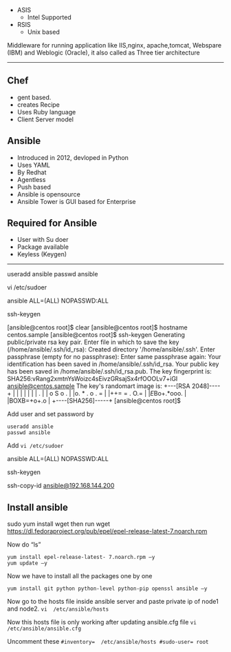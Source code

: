 

- ASIS
  - Intel Supported
- RSIS 
  - Unix based

Middleware for running application like IIS,nginx, apache,tomcat, Webspare (IBM) and Weblogic (Oracle), it also called as Three tier architecture 



------------
## Chef 
- gent based.
- creates Recipe
- Uses Ruby language
- Client Server model 


## Ansible 
- Introduced in 2012, devloped in Python
- Uses YAML 
- By Redhat
- Agentless
- Push based
- Ansible is opensource
- Ansible Tower is GUI based for Enterprise

## Required for Ansible 
- User with Su doer 
- Package available 
- Keyless (Keygen)



---

useradd ansible 
passwd ansible

vi /etc/sudoer


ansible ALL=(ALL) NOPASSWD:ALL


ssh-keygen


[ansible@centos root]$ clear
[ansible@centos root]$ hostname
centos.sample
[ansible@centos root]$ ssh-keygen
Generating public/private rsa key pair.
Enter file in which to save the key (/home/ansible/.ssh/id_rsa):
Created directory '/home/ansible/.ssh'.
Enter passphrase (empty for no passphrase):
Enter same passphrase again:
Your identification has been saved in /home/ansible/.ssh/id_rsa.
Your public key has been saved in /home/ansible/.ssh/id_rsa.pub.
The key fingerprint is:
SHA256:vRang2xmtnYsWoizc4sEivzGRsajSx4rfOOOLv7+iGI ansible@centos.sample
The key's randomart image is:
+---[RSA 2048]----+
|                 |
|                 |
|                 |
|         .       |
|  o     S o .    |
|o. * . o . =     |
|++= = . O.=      |
|*E*Bo+.*ooo.     |
|BOXB=+o+.o       |
+----[SHA256]-----+
[ansible@centos root]$


Add user and set password by 
```
useradd ansible 
passwd ansible
```
Add 
`vi /etc/sudoer`


ansible ALL=(ALL) NOPASSWD:ALL


ssh-keygen






ssh-copy-id ansible@192.168.144.200




## Install ansible
sudo yum install wget 
then run 
wget https://dl.fedoraproject.org/pub/epel/epel-release-latest-7.noarch.rpm

Now do “ls”
```shell
yum install epel-release-latest- 7.noarch.rpm –y
yum update –y 
```
Now we have to install all the packages one by one

`yum install git python python-level python-pip openssl ansible –y`

Now go to the hosts file inside ansible server and paste private ip of node1 and node2.
`vi  /etc/ansible/hosts`

Now this hosts file is only working after updating ansible.cfg  file
`vi  /etc/ansible/ansible.cfg`

Uncomment these 
`#inventory=  /etc/ansible/hosts
#sudo-user= root`